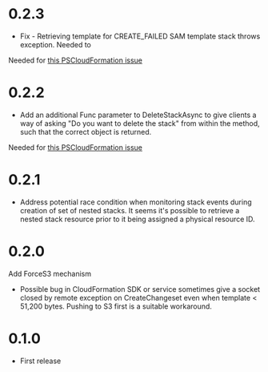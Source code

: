 # 0.2.3

* Fix - Retrieving template for CREATE_FAILED SAM template stack throws exception. Needed to 

Needed for [this PSCloudFormation issue](https://github.com/fireflycons/PSCloudFormation/issues/74)

# 0.2.2

* Add an additional Func parameter to DeleteStackAsync to give clients a way of asking "Do you want to delete the stack" from within the method, such that the correct object is returned.

Needed for [this PSCloudFormation issue](https://github.com/fireflycons/PSCloudFormation/issues/68)

# 0.2.1 

* Address potential race condition when monitoring stack events during creation of set of nested stacks. It seems it's possible to retrieve a nested stack resource prior to it being assigned a physical resource ID.

# 0.2.0

Add ForceS3 mechanism

* Possible bug in CloudFormation SDK or service sometimes give a socket closed by remote exception on CreateChangeset even when template < 51,200 bytes. Pushing to S3 first is a suitable workaround.

# 0.1.0

* First release
